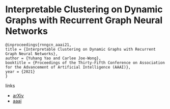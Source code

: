 # Interpretable Clustering on Dynamic Graphs with Recurrent Graph Neural Networks

```
@inproceedings{rnngcn_aaai21,
title = {Interpretable Clustering on Dynamic Graphs with Recurrent Graph Neural Networks},
author = {Yuhang Yao and Carlee Joe-Wong},
booktitle = {Proceedings of the Thirty-Fifth Conference on Association for the Advancement of Artificial Intelligence (AAAI)},
year = {2021}
}
```

links
- [arXiv](https://arxiv.org/abs/2012.08740)
- [aaai](https://www.aaai.org/AAAI21Papers/AAAI-833.YaoY.pdf)
